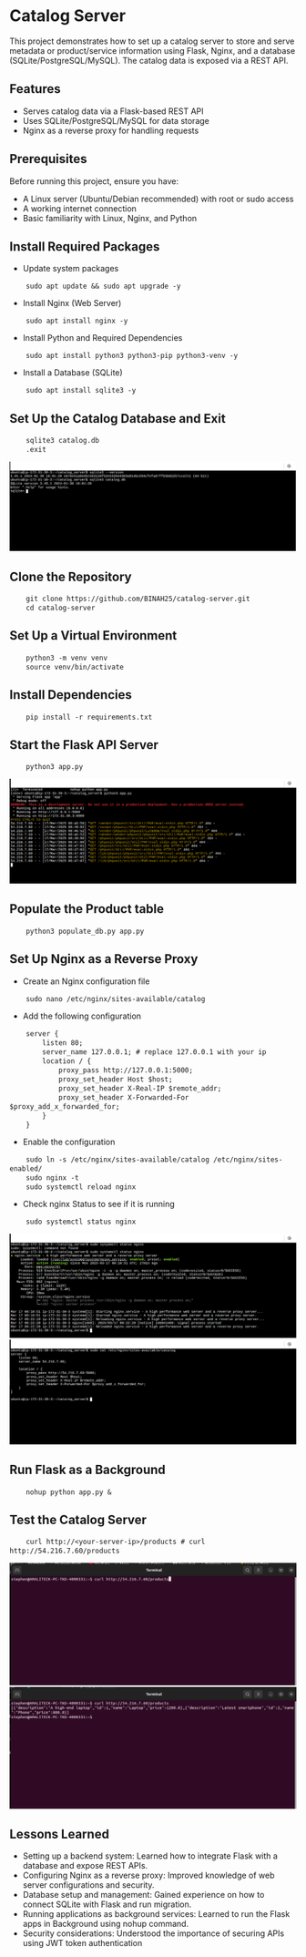 # Catalog Server

This project demonstrates how to set up a catalog server to store and serve metadata or product/service information using Flask, Nginx, and a database (SQLite/PostgreSQL/MySQL). The catalog data is exposed via a REST API.

## Features
- Serves catalog data via a Flask-based REST API
- Uses SQLite/PostgreSQL/MySQL for data storage
- Nginx as a reverse proxy for handling requests

## Prerequisites
Before running this project, ensure you have:
- A Linux server (Ubuntu/Debian recommended) with root or sudo access
- A working internet connection
- Basic familiarity with Linux, Nginx, and Python

## Install Required Packages
- Update system packages
```
    sudo apt update && sudo apt upgrade -y
```
- Install Nginx (Web Server)
```
    sudo apt install nginx -y
```
- Install Python and Required Dependencies
```
    sudo apt install python3 python3-pip python3-venv -y
```
- Install a Database (SQLite)
```
    sudo apt install sqlite3 -y
```
## Set Up the Catalog Database and Exit
```
    sqlite3 catalog.db
    .exit
```
![alt text](image.png)


## Clone the Repository
```
    git clone https://github.com/BINAH25/catalog-server.git
    cd catalog-server
```
## Set Up a Virtual Environment
```
    python3 -m venv venv
    source venv/bin/activate
```
## Install Dependencies
```
    pip install -r requirements.txt
```
## Start the Flask API Server
```
    python3 app.py
```
![alt text](image-3.png)

## Populate the Product table

```
    python3 populate_db.py app.py
```
## Set Up Nginx as a Reverse Proxy
- Create an Nginx configuration file
```
    sudo nano /etc/nginx/sites-available/catalog
```
- Add the following configuration
```
    server {
        listen 80;
        server_name 127.0.0.1; # replace 127.0.0.1 with your ip
        location / {
            proxy_pass http://127.0.0.1:5000;
            proxy_set_header Host $host;
            proxy_set_header X-Real-IP $remote_addr;
            proxy_set_header X-Forwarded-For $proxy_add_x_forwarded_for;
        }
    }
```
- Enable the configuration
```
    sudo ln -s /etc/nginx/sites-available/catalog /etc/nginx/sites-enabled/
    sudo nginx -t
    sudo systemctl reload nginx
```

- Check nginx Status to see if it is running
```
    sudo systemctl status nginx
```
![alt text](image-1.png)
![alt text](image-2.png)

## Run Flask as a Background
```
    nohup python app.py &
```
## Test the Catalog Server

```
    curl http://<your-server-ip>/products # curl http://54.216.7.60/products
```
![alt text](image-4.png)
![alt text](image-5.png)


## Lessons Learned

- Setting up a backend system: Learned how to integrate Flask with a database and expose REST APIs.
- Configuring Nginx as a reverse proxy: Improved knowledge of web server configurations and security.
- Database setup and management: Gained experience on how to connect SQLite with Flask and run migration.
- Running applications as background services: Learned to run the Flask apps in Background using nohup command.
- Security considerations: Understood the importance of securing APIs using  JWT token authentication

